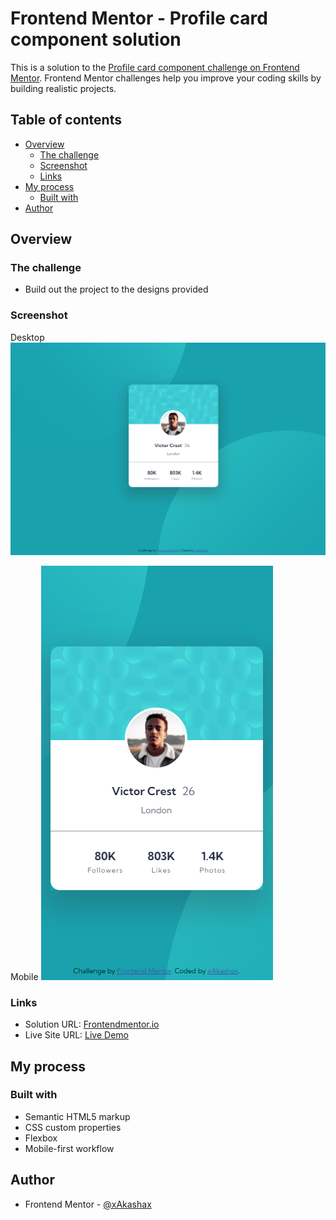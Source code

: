 # Frontend Mentor - Profile card component solution

This is a solution to the [Profile card component challenge on Frontend Mentor](https://www.frontendmentor.io/challenges/profile-card-component-cfArpWshJ). Frontend Mentor challenges help you improve your coding skills by building realistic projects. 

## Table of contents

- [Overview](#overview)
  - [The challenge](#the-challenge)
  - [Screenshot](#screenshot)
  - [Links](#links)
- [My process](#my-process)
  - [Built with](#built-with)
- [Author](#author)


## Overview

### The challenge

- Build out the project to the designs provided

### Screenshot

Desktop
![](./desktop.png)

Mobile
![](./mobile.png)

### Links

- Solution URL: [Frontendmentor.io](https://www.frontendmentor.io/solutions/profile-card-component-using-flexbox-HkMMdosMq)
- Live Site URL: [Live Demo](https://fabulous-fairy-44dbea.netlify.app/)

## My process

### Built with

- Semantic HTML5 markup
- CSS custom properties
- Flexbox
- Mobile-first workflow


## Author

- Frontend Mentor - [@xAkashax](https://www.frontendmentor.io/profile/xAkashax)


